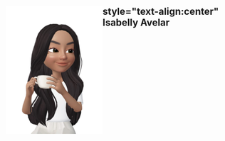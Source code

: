 
<div>
   <img align="left" src = "https://github.com/infosecisa/infosecisa/blob/main/icon.png" >
   <h2> style="text-align:center" Isabelly Avelar</h2>
</div>
